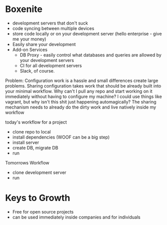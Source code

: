# Boxenite
* development servers that don't suck
* code syncing between multiple devices
* store code locally or on your development server (hello enterprise - give me your money)
* Easily share your development
* Add-on Services
  * DB Proxy - easily control what databases and queries are allowed by your development servers
  * CI for all development servers
  * Slack, of course.

Problem: Configuration work is a hassle and small differences create large problems. Sharing configuration takes work that should be already built into your minimal workflow. 
Why can't I pull any repo and start working on it immediately without having to configure my machine? 
I could use things like vagrant, but why isn't this shit just happening automagically? 
The sharing mechanism needs to already do the dirty work and live natively inside my workflow


today's workflow for a project
* clone repo to local
* install dependencies (WOOF can be a big step)
* install server
* create DB, migrate DB
* run


Tomorrows Workflow
* clone development server
* run


# Keys to Growth
* Free for open source projects
* can be used immediately inside companies and for individuals


